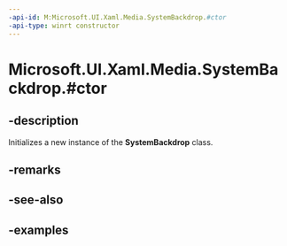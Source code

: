 ```yaml
---
-api-id: M:Microsoft.UI.Xaml.Media.SystemBackdrop.#ctor
-api-type: winrt constructor
---
```


# Microsoft.UI.Xaml.Media.SystemBackdrop.#ctor

<!--
protected SystemBackdrop ();
-->


## -description

Initializes a new instance of the **SystemBackdrop** class.

## -remarks

## -see-also

## -examples
